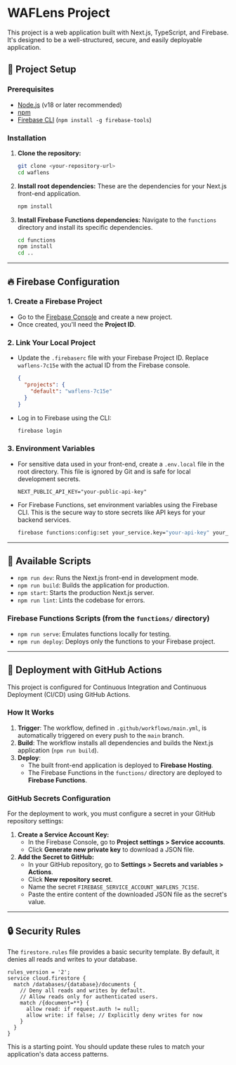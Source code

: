 # WAFLens Project

This project is a web application built with Next.js, TypeScript, and Firebase. It's designed to be a well-structured, secure, and easily deployable application.

## 🚀 Project Setup

### Prerequisites
- [Node.js](https://nodejs.org/) (v18 or later recommended)
- [npm](https://www.npmjs.com/)
- [Firebase CLI](https://firebase.google.com/docs/cli) (`npm install -g firebase-tools`)

### Installation
1.  **Clone the repository:**
    ```bash
    git clone <your-repository-url>
    cd waflens
    ```
2.  **Install root dependencies:**
    These are the dependencies for your Next.js front-end application.
    ```bash
    npm install
    ```
3.  **Install Firebase Functions dependencies:**
    Navigate to the `functions` directory and install its specific dependencies.
    ```bash
    cd functions
    npm install
    cd ..
    ```

---

## 🔥 Firebase Configuration

### 1. Create a Firebase Project
- Go to the [Firebase Console](https://console.firebase.google.com/) and create a new project.
- Once created, you'll need the **Project ID**.

### 2. Link Your Local Project
- Update the `.firebaserc` file with your Firebase Project ID. Replace `waflens-7c15e` with the actual ID from the Firebase console.
    ```json
    {
      "projects": {
        "default": "waflens-7c15e"
      }
    }
    ```
- Log in to Firebase using the CLI:
    ```bash
    firebase login
    ```

### 3. Environment Variables
- For sensitive data used in your front-end, create a `.env.local` file in the root directory. This file is ignored by Git and is safe for local development secrets.
    ```
    NEXT_PUBLIC_API_KEY="your-public-api-key"
    ```
- For Firebase Functions, set environment variables using the Firebase CLI. This is the secure way to store secrets like API keys for your backend services.
    ```bash
    firebase functions:config:set your_service.key="your-api-key" your_service.id="your-service-id"
    ```

---

## 📜 Available Scripts

-   `npm run dev`: Runs the Next.js front-end in development mode.
-   `npm run build`: Builds the application for production.
-   `npm start`: Starts the production Next.js server.
-   `npm run lint`: Lints the codebase for errors.

### Firebase Functions Scripts (from the `functions/` directory)
-   `npm run serve`: Emulates functions locally for testing.
-   `npm run deploy`: Deploys only the functions to your Firebase project.

---

## 🚀 Deployment with GitHub Actions

This project is configured for Continuous Integration and Continuous Deployment (CI/CD) using GitHub Actions.

### How It Works
1.  **Trigger**: The workflow, defined in `.github/workflows/main.yml`, is automatically triggered on every push to the `main` branch.
2.  **Build**: The workflow installs all dependencies and builds the Next.js application (`npm run build`).
3.  **Deploy**:
    - The built front-end application is deployed to **Firebase Hosting**.
    - The Firebase Functions in the `functions/` directory are deployed to **Firebase Functions**.

### GitHub Secrets Configuration
For the deployment to work, you must configure a secret in your GitHub repository settings:

1.  **Create a Service Account Key:**
    - In the Firebase Console, go to **Project settings > Service accounts**.
    - Click **Generate new private key** to download a JSON file.
2.  **Add the Secret to GitHub:**
    - In your GitHub repository, go to **Settings > Secrets and variables > Actions**.
    - Click **New repository secret**.
    - Name the secret `FIREBASE_SERVICE_ACCOUNT_WAFLENS_7C15E`.
    - Paste the entire content of the downloaded JSON file as the secret's value.

---

## 🔒 Security Rules

The `firestore.rules` file provides a basic security template. By default, it denies all reads and writes to your database.

```rules
rules_version = '2';
service cloud.firestore {
  match /databases/{database}/documents {
    // Deny all reads and writes by default.
    // Allow reads only for authenticated users.
    match /{document=**} {
      allow read: if request.auth != null;
      allow write: if false; // Explicitly deny writes for now
    }
  }
}
```
This is a starting point. You should update these rules to match your application's data access patterns.
